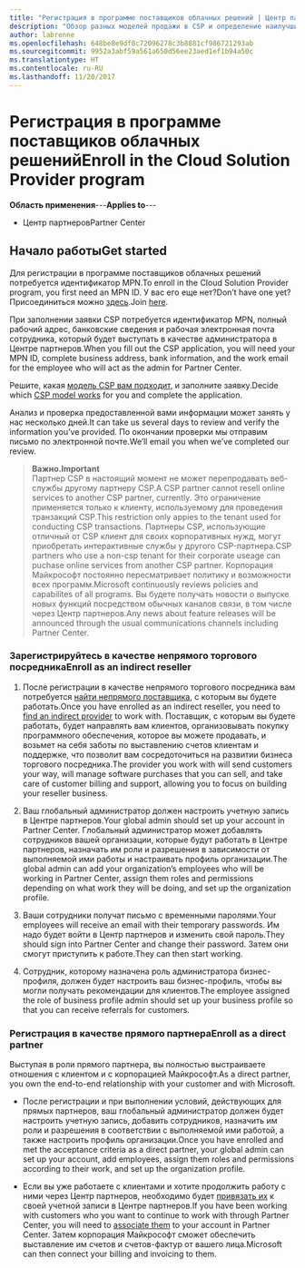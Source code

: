 ```yaml
---
title: "Регистрация в программе поставщиков облачных решений | Центр партнеров"
description: "Обзор разных моделей продажи в CSP и определение наилучшим образом подходящей для вашего бизнеса"
author: labrenne
ms.openlocfilehash: 648be8e9df0c72096278c3b8881cf986721293ab
ms.sourcegitcommit: 9952a3abf59a561a650d56ee23aed1ef1b94a50c
ms.translationtype: HT
ms.contentlocale: ru-RU
ms.lasthandoff: 11/20/2017
---
```

# <a name="enroll-in-the-cloud-solution-provider-program"></a><span data-ttu-id="bb79a-103">Регистрация в программе поставщиков облачных решений</span><span class="sxs-lookup"><span data-stu-id="bb79a-103">Enroll in the Cloud Solution Provider program</span></span>

<span data-ttu-id="bb79a-104">**Область применения**---</span><span class="sxs-lookup"><span data-stu-id="bb79a-104">**Applies to**---</span></span>

-  <span data-ttu-id="bb79a-105">Центр партнеров</span><span class="sxs-lookup"><span data-stu-id="bb79a-105">Partner Center</span></span>


## <a name="get-started"></a><span data-ttu-id="bb79a-106">Начало работы</span><span class="sxs-lookup"><span data-stu-id="bb79a-106">Get started</span></span>

<span data-ttu-id="bb79a-107">Для регистрации в программе поставщиков облачных решений потребуется идентификатор MPN.</span><span class="sxs-lookup"><span data-stu-id="bb79a-107">To enroll in the Cloud Solution Provider program, you first need an MPN ID.</span></span> <span data-ttu-id="bb79a-108">У вас его еще нет?</span><span class="sxs-lookup"><span data-stu-id="bb79a-108">Don’t have one yet?</span></span> <span data-ttu-id="bb79a-109">Присоединиться можно [здесь](https://epe.mspartner.microsoft.com/EPE/portal/en-US?partnerid=).</span><span class="sxs-lookup"><span data-stu-id="bb79a-109">Join [here](https://epe.mspartner.microsoft.com/EPE/portal/en-US?partnerid=).</span></span>

<span data-ttu-id="bb79a-110">При заполнении заявки CSP потребуется идентификатор MPN, полный рабочий адрес, банковские сведения и рабочая электронная почта сотрудника, который будет выступать в качестве администратора в Центре партнеров.</span><span class="sxs-lookup"><span data-stu-id="bb79a-110">When you fill out the CSP application, you will need your MPN ID, complete business address, bank information, and the work email for the employee who will act as the admin for Partner Center.</span></span>

<span data-ttu-id="bb79a-111">Решите, какая [модель CSP вам подходит](http://partner-l1.microsoft.com/cloud-solution-provider-direct-or-indirect.html?ocid=cx-pcprograms-cspprogram-tellusmorebusiness), и заполните заявку.</span><span class="sxs-lookup"><span data-stu-id="bb79a-111">Decide which [CSP model works](http://partner-l1.microsoft.com/cloud-solution-provider-direct-or-indirect.html?ocid=cx-pcprograms-cspprogram-tellusmorebusiness) for you and complete the application.</span></span> 

<span data-ttu-id="bb79a-112">Анализ и проверка предоставленной вами информации может занять у нас несколько дней.</span><span class="sxs-lookup"><span data-stu-id="bb79a-112">It can take us several days to review and verify the information you’ve provided.</span></span> <span data-ttu-id="bb79a-113">По окончании проверки мы отправим письмо по электронной почте.</span><span class="sxs-lookup"><span data-stu-id="bb79a-113">We’ll email you when we’ve completed our review.</span></span>

>**<span data-ttu-id="bb79a-114">Важно.</span><span class="sxs-lookup"><span data-stu-id="bb79a-114">Important</span></span>**<br> <span data-ttu-id="bb79a-115">Партнер CSP в настоящий момент не может перепродавать веб-службы другому партнеру CSP.</span><span class="sxs-lookup"><span data-stu-id="bb79a-115">A CSP partner cannot resell online services to another CSP partner, currently.</span></span> <span data-ttu-id="bb79a-116">Это ограничение применяется только к клиенту, используемому для проведения транзакций CSP.</span><span class="sxs-lookup"><span data-stu-id="bb79a-116">This restriction only appies to the tenant used for conducting CSP transactions.</span></span> <span data-ttu-id="bb79a-117">Партнеры CSP, использующие отличный от CSP клиент для своих корпоративных нужд, могут приобретать интерактивные службы у другого CSP-партнера.</span><span class="sxs-lookup"><span data-stu-id="bb79a-117">CSP partners who use a non-csp tenant for their corporate useage can puchase online services from another CSP partner.</span></span> <span data-ttu-id="bb79a-118">Корпорация Майкрософт постоянно пересматривает политику и возможности всех программ.</span><span class="sxs-lookup"><span data-stu-id="bb79a-118">Microsoft continuously reviews policies and capabilites of all programs.</span></span> <span data-ttu-id="bb79a-119">Вы будете получать новости о выпуске новых функций посредством обычных каналов связи, в том числе через Центр партнеров.</span><span class="sxs-lookup"><span data-stu-id="bb79a-119">Any news about feature releases will be announced through the usual communications channels including Partner Center.</span></span>

### <a name="enroll-as-an-indirect-reseller"></a><span data-ttu-id="bb79a-120">Зарегистрируйтесь в качестве непрямого торгового посредника</span><span class="sxs-lookup"><span data-stu-id="bb79a-120">Enroll as an indirect reseller</span></span>

1. <span data-ttu-id="bb79a-121">После регистрации в качестве непрямого торгового посредника вам потребуется [найти непрямого поставщика](https://partnercenter.microsoft.com/partner/find-a-provider), с которым вы будете работать.</span><span class="sxs-lookup"><span data-stu-id="bb79a-121">Once you have enrolled as an indirect reseller, you need to [find an indirect provider](https://partnercenter.microsoft.com/partner/find-a-provider) to work with.</span></span> <span data-ttu-id="bb79a-122">Поставщик, с которым вы будете работать, будет направлять вам клиентов, организовывать покупку программного обеспечения, которое вы можете продавать, и возьмет на себя заботы по выставлению счетов клиентам и поддержке, что позволит вам сосредоточиться на развитии бизнеса торгового посредника.</span><span class="sxs-lookup"><span data-stu-id="bb79a-122">The provider you work with will send customers your way, will manage software purchases that you can sell, and take care of customer billing and support, allowing you to focus on building your reseller business.</span></span>

2. <span data-ttu-id="bb79a-123">Ваш глобальный администратор должен настроить учетную запись в Центре партнеров.</span><span class="sxs-lookup"><span data-stu-id="bb79a-123">Your global admin should set up your account in Partner Center.</span></span> <span data-ttu-id="bb79a-124">Глобальный администратор может добавлять сотрудников вашей организации, которые будут работать в Центре партнеров, назначать им роли и разрешения в зависимости от выполняемой ими работы и настраивать профиль организации.</span><span class="sxs-lookup"><span data-stu-id="bb79a-124">The global admin can add your organization’s employees who will be working in Partner Center, assign them roles and permissions depending on what work they will be doing, and set up the organization profile.</span></span>

3. <span data-ttu-id="bb79a-125">Ваши сотрудники получат письмо с временными паролями.</span><span class="sxs-lookup"><span data-stu-id="bb79a-125">Your employees will receive an email with their temporary passwords.</span></span> <span data-ttu-id="bb79a-126">Им надо будет войти в Центр партнеров и изменить свой пароль.</span><span class="sxs-lookup"><span data-stu-id="bb79a-126">They should sign into Partner Center and change their password.</span></span> <span data-ttu-id="bb79a-127">Затем они смогут приступить к работе.</span><span class="sxs-lookup"><span data-stu-id="bb79a-127">They can then start working.</span></span>

4. <span data-ttu-id="bb79a-128">Сотрудник, которому назначена роль администратора бизнес-профиля, должен будет настроить ваш бизнес-профиль, чтобы вы могли получать рекомендации для клиентов.</span><span class="sxs-lookup"><span data-stu-id="bb79a-128">The employee assigned the role of business profile admin should set up your business profile so that you can receive referrals for customers.</span></span>

### <a name="enroll-as-a-direct-partner"></a><span data-ttu-id="bb79a-129">Регистрация в качестве прямого партнера</span><span class="sxs-lookup"><span data-stu-id="bb79a-129">Enroll as a direct partner</span></span>

<span data-ttu-id="bb79a-130">Выступая в роли прямого партнера, вы полностью выстраиваете отношения с клиентом и с корпорацией Майкрософт.</span><span class="sxs-lookup"><span data-stu-id="bb79a-130">As a direct partner, you own the end-to-end relationship with your customer and with Microsoft.</span></span>

- <span data-ttu-id="bb79a-131">После регистрации и при выполнении условий, действующих для прямых партнеров, ваш глобальный администратор должен будет настроить учетную запись, добавить сотрудников, назначить им роли и разрешения в соответствии с выполняемой ими работой, а также настроить профиль организации.</span><span class="sxs-lookup"><span data-stu-id="bb79a-131">Once you have enrolled and met the acceptance criteria as a direct partner, your global admin can set up your account, add employees, assign them roles and permissions according to their work, and set up the organization profile.</span></span> 

- <span data-ttu-id="bb79a-132">Если вы уже работаете с клиентами и хотите продолжить работу с ними через Центр партнеров, необходимо будет [привязать их](request-a-relationship-with-a-customer.md) к своей учетной записи в Центре партнеров.</span><span class="sxs-lookup"><span data-stu-id="bb79a-132">If you have been working with customers who you want to continue to work with through Partner Center, you will need to [associate them](request-a-relationship-with-a-customer.md) to your account in Partner Center.</span></span>  <span data-ttu-id="bb79a-133">Затем корпорация Майкрософт сможет обеспечить выставление им счетов и счетов-фактур от вашего лица.</span><span class="sxs-lookup"><span data-stu-id="bb79a-133">Microsoft can then connect your billing and invoicing to them.</span></span> 






